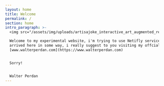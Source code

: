 ```yaml
---
layout: home
title: Welcome
permalink: /
section: home
intro_paragraph: >-
  <img src="/assets/img/uploads/artisajoke_interactive_art_augmented_reality_walter_perdan.jpg" alt="art is a joke" width="600" height="430" />

  Welcome to my experimental website, i'm trying to use Netifly services. If you
  arrived here in some way, i really suggest to you visiting my offcial website
  [www.walterperdan.com](https://www.walterperdan.com)


  Sorry!


  Walter Perdan
---
```

